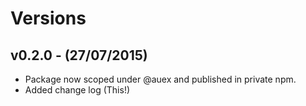 # Versions

## v0.2.0 - (27/07/2015)

* Package now scoped under @auex and published in private npm.
* Added change log (This!)
